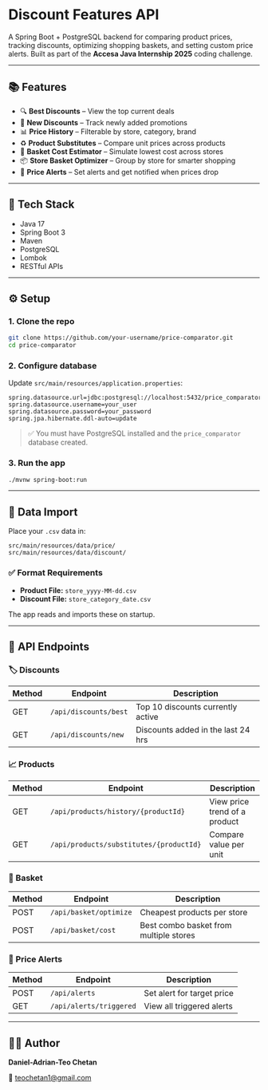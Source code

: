 #  Discount Features API

A Spring Boot + PostgreSQL backend for comparing product prices, tracking discounts, optimizing shopping baskets, and setting custom price alerts. Built as part of the **Accesa Java Internship 2025** coding challenge.

---

## 📚 Features

* 🔍 **Best Discounts** – View the top current deals
* 🔁 **New Discounts** – Track newly added promotions
* 📊 **Price History** – Filterable by store, category, brand
* ♻️ **Product Substitutes** – Compare unit prices across products
* 🧼 **Basket Cost Estimator** – Simulate lowest cost across stores
* 📦 **Store Basket Optimizer** – Group by store for smarter shopping
* 🔔 **Price Alerts** – Set alerts and get notified when prices drop

---

## 🚀 Tech Stack

* Java 17
* Spring Boot 3
* Maven
* PostgreSQL
* Lombok
* RESTful APIs

---

## ⚙️ Setup

### 1. Clone the repo

```bash
git clone https://github.com/your-username/price-comparator.git
cd price-comparator
```

### 2. Configure database

Update `src/main/resources/application.properties`:

```properties
spring.datasource.url=jdbc:postgresql://localhost:5432/price_comparator
spring.datasource.username=your_user
spring.datasource.password=your_password
spring.jpa.hibernate.ddl-auto=update
```

> ✅ You must have PostgreSQL installed and the `price_comparator` database created.

### 3. Run the app

```bash
./mvnw spring-boot:run
```

---

## 📁 Data Import

Place your `.csv` data in:

```
src/main/resources/data/price/
src/main/resources/data/discount/
```

### ✅ Format Requirements

* **Product File:** `store_yyyy-MM-dd.csv`
* **Discount File:** `store_category_date.csv`

The app reads and imports these on startup.

---

## 🔗 API Endpoints

### 🏷️ Discounts

| Method | Endpoint              | Description                        |
| ------ | --------------------- | ---------------------------------- |
| GET    | `/api/discounts/best` | Top 10 discounts currently active  |
| GET    | `/api/discounts/new`  | Discounts added in the last 24 hrs |

### 📈 Products

| Method | Endpoint                                | Description                   |
| ------ | --------------------------------------- | ----------------------------- |
| GET    | `/api/products/history/{productId}`     | View price trend of a product |
| GET    | `/api/products/substitutes/{productId}` | Compare value per unit        |

### 🧼 Basket

| Method | Endpoint               | Description                            |
| ------ | ---------------------- | -------------------------------------- |
| POST   | `/api/basket/optimize` | Cheapest products per store            |
| POST   | `/api/basket/cost`     | Best combo basket from multiple stores |

### 🔔 Price Alerts

| Method | Endpoint                | Description                |
| ------ | ----------------------- | -------------------------- |
| POST   | `/api/alerts`           | Set alert for target price |
| GET    | `/api/alerts/triggered` | View all triggered alerts  |

---
## 👨‍💼 Author

**Daniel-Adrian-Teo Chetan**

📧 teochetan1@gmail.com
